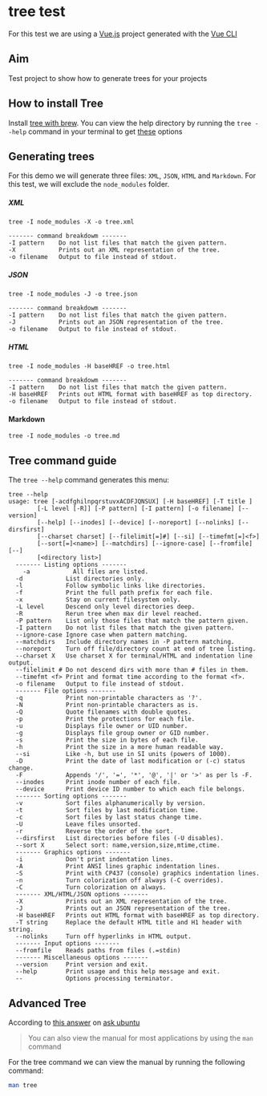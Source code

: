 # tree test

For this test we are using a [Vue.js](https://vuejs.org/) project generated with the [Vue CLI](https://cli.vuejs.org/)

## Aim

Test project to show how to generate trees for your projects

## How to install Tree

Install [tree with brew](https://formulae.brew.sh/formula/tree). You can view the help directory by running the `tree --help` command in your terminal to get [these](#tree-command-guide) options

## Generating trees

For this demo we will generate three files: `XML`, `JSON`, `HTML` and `Markdown`. For this test, we will exclude the `node_modules` folder.

##### XML

```text
tree -I node_modules -X -o tree.xml

------- command breakdowm -------
-I pattern    Do not list files that match the given pattern.
-X            Prints out an XML representation of the tree.
-o filename   Output to file instead of stdout.
```

##### JSON

```text
tree -I node_modules -J -o tree.json

------- command breakdowm -------
-I pattern    Do not list files that match the given pattern.
-J            Prints out an JSON representation of the tree.
-o filename   Output to file instead of stdout.
```

##### HTML

```text
tree -I node_modules -H baseHREF -o tree.html

------- command breakdowm -------
-I pattern    Do not list files that match the given pattern.
-H baseHREF   Prints out HTML format with baseHREF as top directory.
-o filename   Output to file instead of stdout.
```

#### Markdown

```text
tree -I node_modules -o tree.md
```

## Tree command guide

The `tree --help` command generates this menu:

```text
tree --help
usage: tree [-acdfghilnpqrstuvxACDFJQNSUX] [-H baseHREF] [-T title ]
        [-L level [-R]] [-P pattern] [-I pattern] [-o filename] [--version]
        [--help] [--inodes] [--device] [--noreport] [--nolinks] [--dirsfirst]
        [--charset charset] [--filelimit[=]#] [--si] [--timefmt[=]<f>]
        [--sort[=]<name>] [--matchdirs] [--ignore-case] [--fromfile] [--]
        [<directory list>]
  ------- Listing options -------
	-a            All files are listed.
  -d            List directories only.
  -l            Follow symbolic links like directories.
  -f            Print the full path prefix for each file.
  -x            Stay on current filesystem only.
  -L level      Descend only level directories deep.
  -R            Rerun tree when max dir level reached.
  -P pattern    List only those files that match the pattern given.
  -I pattern    Do not list files that match the given pattern.
  --ignore-case Ignore case when pattern matching.
  --matchdirs   Include directory names in -P pattern matching.
  --noreport    Turn off file/directory count at end of tree listing.
  --charset X   Use charset X for terminal/HTML and indentation line output.
  --filelimit # Do not descend dirs with more than # files in them.
  --timefmt <f> Print and format time according to the format <f>.
  -o filename   Output to file instead of stdout.
  ------- File options -------
  -q            Print non-printable characters as '?'.
  -N            Print non-printable characters as is.
  -Q            Quote filenames with double quotes.
  -p            Print the protections for each file.
  -u            Displays file owner or UID number.
  -g            Displays file group owner or GID number.
  -s            Print the size in bytes of each file.
  -h            Print the size in a more human readable way.
  --si          Like -h, but use in SI units (powers of 1000).
  -D            Print the date of last modification or (-c) status change.
  -F            Appends '/', '=', '*', '@', '|' or '>' as per ls -F.
  --inodes      Print inode number of each file.
  --device      Print device ID number to which each file belongs.
  ------- Sorting options -------
  -v            Sort files alphanumerically by version.
  -t            Sort files by last modification time.
  -c            Sort files by last status change time.
  -U            Leave files unsorted.
  -r            Reverse the order of the sort.
  --dirsfirst   List directories before files (-U disables).
  --sort X      Select sort: name,version,size,mtime,ctime.
  ------- Graphics options -------
  -i            Don't print indentation lines.
  -A            Print ANSI lines graphic indentation lines.
  -S            Print with CP437 (console) graphics indentation lines.
  -n            Turn colorization off always (-C overrides).
  -C            Turn colorization on always.
  ------- XML/HTML/JSON options -------
  -X            Prints out an XML representation of the tree.
  -J            Prints out an JSON representation of the tree.
  -H baseHREF   Prints out HTML format with baseHREF as top directory.
  -T string     Replace the default HTML title and H1 header with string.
  --nolinks     Turn off hyperlinks in HTML output.
  ------- Input options -------
  --fromfile    Reads paths from files (.=stdin)
  ------- Miscellaneous options -------
  --version     Print version and exit.
  --help        Print usage and this help message and exit.
  --            Options processing terminator.

```

## Advanced Tree

According to [this answer](https://askubuntu.com/a/729407) on [ask ubuntu](https://askubuntu.com/)

> You can also view the manual for most applications by using the `man` command

For the tree command we can view the manual by running the following command:

```bash
man tree

```
